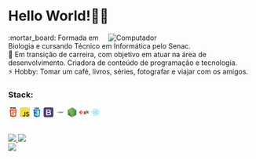 # Hello World!👋🏼

<img src="https://raw.githubusercontent.com/MicaelliMedeiros/micaellimedeiros/master/image/computer-illustration.png" width="300px" align="right" alt="Computador" style="max-width:100%;">

<p align="left"> 
:mortar_board: Formada em Biologia e cursando Técnico em Informática pelo Senac.</br>
🔭 Em transição de carreira, com objetivo em atuar na área de desenvolvimento. 
Criadora de conteúdo de programação e tecnologia. </br>
⚡ Hobby: Tomar um café, livros, séries, fotografar e viajar com os amigos.</br>
</p>


### Stack:

<code><img height="20" src="https://raw.githubusercontent.com/github/explore/80688e429a7d4ef2fca1e82350fe8e3517d3494d/topics/html/html.png"></code>
<code><img height="20" src="https://raw.githubusercontent.com/github/explore/80688e429a7d4ef2fca1e82350fe8e3517d3494d/topics/javascript/javascript.png"></code>
<code><img height="20" src="https://raw.githubusercontent.com/github/explore/80688e429a7d4ef2fca1e82350fe8e3517d3494d/topics/css/css.png"></code>
<code><img height="20" src="https://raw.githubusercontent.com/github/explore/80688e429a7d4ef2fca1e82350fe8e3517d3494d/topics/bootstrap/bootstrap.png"></code>
<code><img height="20" src="https://raw.githubusercontent.com/github/explore/80688e429a7d4ef2fca1e82350fe8e3517d3494d/topics/jquery/jquery.png"></code>
<code><img height="20" src="https://raw.githubusercontent.com/github/explore/80688e429a7d4ef2fca1e82350fe8e3517d3494d/topics/nodejs/nodejs.png"></code>
<code><img height="20" src="https://raw.githubusercontent.com/github/explore/80688e429a7d4ef2fca1e82350fe8e3517d3494d/topics/git/git.png"></code>
<code><img height="20" src="https://raw.githubusercontent.com/github/explore/80688e429a7d4ef2fca1e82350fe8e3517d3494d/topics/react/react.png"></code>
</br>
</br>
 <div>
  <a href="https://github.com/tamirespatrocinio">
  <img height="140em" src="https://github-readme-stats.vercel.app/api?username=tamirespatrocinio&show_icons=true&theme=dracula&include_all_commits=true&count_private=true"/>
  <img height="140em" src="https://github-readme-stats.vercel.app/api/top-langs/?username=tamirespatrocinio&layout=compact&langs_count=16&theme=dracula"/>
<div>




<a href= "https://visitor-badge.laobi.icu/badge?page_id=tamirespatrocinio">
<img align = "left" src="https://visitor-badge.laobi.icu/badge?page_id=tamirespatrocinio"/></a> 



